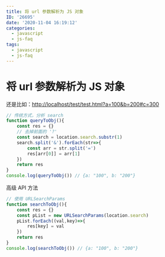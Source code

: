 ```yaml
---
title: 将 url 参数解析为 JS 对象
ID: '26695'
date: '2020-11-04 16:19:12'
categories:
  - javascript
  - js-faq
tags:
  - javascript
  - js-faq
---
```


# 将 url 参数解析为 JS 对象

还是比如：[http://localhost/test/test.html?a=100&b=200#c=300](http://localhost/test/test.html?a=100&b=200#c=300)

``` js 
// 传统方式，分析 search
function queryToObj(){
    const res = {}
    // 去掉前面的 '?'
    const search = location.search.substr(1)
    search.split('&').forEach(str=>{
        const arr = str.split('=')
        res[arr[0]] = arr[1]
    })
    return res
}
console.log(queryToObj()) // {a: "100", b: "200"}
```

高级 API 方法

``` js 
// 使用 URLSearchParams
function searchToObj(){
    const res = {}
    const pList = new URLSearchParams(location.search)
    pList.forEach((val,key)=>{
        res[key] = val
    })
    return res
}
console.log(searchToObj()) // {a: "100", b: "200"}
```
 
 
 
 
 
 
 
 
 
 
 
 
 
 
 
 
 
 
 
 
 
 
